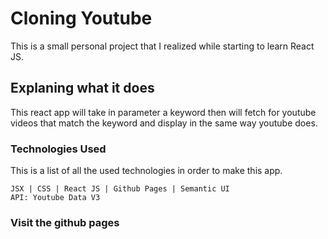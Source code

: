 # Cloning Youtube

This is a small personal project that I realized while starting to learn React JS. 

## Explaning what it does

This react app will take in parameter a keyword then will fetch for youtube videos that match the keyword and display in the same way youtube does.

### Technologies Used

This is a list of all the used technologies in order to make this app.
```
JSX | CSS | React JS | Github Pages | Semantic UI
API: Youtube Data V3
```
### Visit the github pages 
